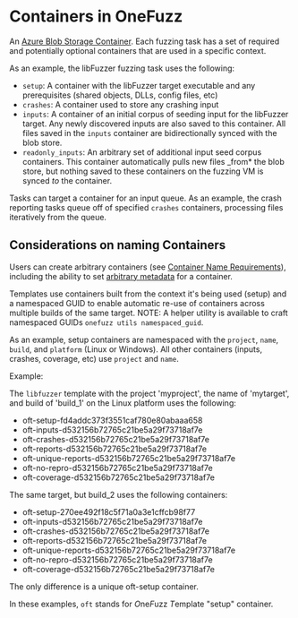# Containers in OneFuzz

An
[Azure Blob Storage Container](https://docs.microsoft.com/en-us/azure/storage/blobs/storage-blobs-introduction).
Each fuzzing task has a set of required and potentially optional containers that
are used in a specific context.

As an example, the libFuzzer fuzzing task uses the following:

* `setup`: A container with the libFuzzer target executable and any prerequisites
  (shared objects, DLLs, config files, etc)
* `crashes`: A container used to store any crashing input
* `inputs`: A container of an initial corpus of seeding input for the libFuzzer
  target. Any newly discovered inputs are also saved to this container. All
  files saved in the `inputs` container are bidirectionally synced with the blob
  store.
* `readonly_inputs`: An arbitrary set of additional input seed corpus containers.
  This container automatically pulls new files \_from* the blob store, but
  nothing saved to these containers on the fuzzing VM is synced _to_ the
  container.

Tasks can target a container for an input queue. As an example, the crash
reporting tasks queue off of specified `crashes` containers, processing files
iteratively from the queue.

## Considerations on naming Containers

Users can create arbitrary containers (see
[Container Name Requirements](https://docs.microsoft.com/en-us/rest/api/storageservices/Naming-and-Referencing-Containers--Blobs--and-Metadata#container-names)),
including the ability to set
[arbitrary metadata](https://docs.microsoft.com/en-us/rest/api/storageservices/setting-and-retrieving-properties-and-metadata-for-blob-resources)
for a container.

Templates use containers built from the context it's being used (setup) and a
namespaced GUID to enable automatic re-use of containers across multiple builds
of the same target. NOTE: A helper utility is available to craft namespaced
GUIDs `onefuzz utils namespaced_guid`.

As an example, setup containers are namespaced with the `project`, `name`,
`build`, and `platform` (Linux or Windows). All other containers (inputs,
crashes, coverage, etc) use `project` and `name`.

Example:

The `libfuzzer` template with the project 'myproject', the name of 'mytarget',
and build of 'build_1' on the Linux platform uses the following:

* oft-setup-fd4addc373f3551caf780e80abaaa658
* oft-inputs-d532156b72765c21be5a29f73718af7e
* oft-crashes-d532156b72765c21be5a29f73718af7e
* oft-reports-d532156b72765c21be5a29f73718af7e
* oft-unique-reports-d532156b72765c21be5a29f73718af7e
* oft-no-repro-d532156b72765c21be5a29f73718af7e
* oft-coverage-d532156b72765c21be5a29f73718af7e

The same target, but build_2 uses the following containers:

* oft-setup-270ee492f18c5f71a0a3e1cffcb98f77
* oft-inputs-d532156b72765c21be5a29f73718af7e
* oft-crashes-d532156b72765c21be5a29f73718af7e
* oft-reports-d532156b72765c21be5a29f73718af7e
* oft-unique-reports-d532156b72765c21be5a29f73718af7e
* oft-no-repro-d532156b72765c21be5a29f73718af7e
* oft-coverage-d532156b72765c21be5a29f73718af7e

The only difference is a unique oft-setup container.

In these examples, `oft` stands for *O*ne*F*uzz *T*emplate "setup" container.
